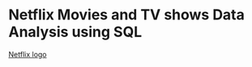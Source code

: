 # Netflix Movies and TV shows Data Analysis using SQL
[Netflix logo]("C:\Users\aksha\Documents\logo.png")
